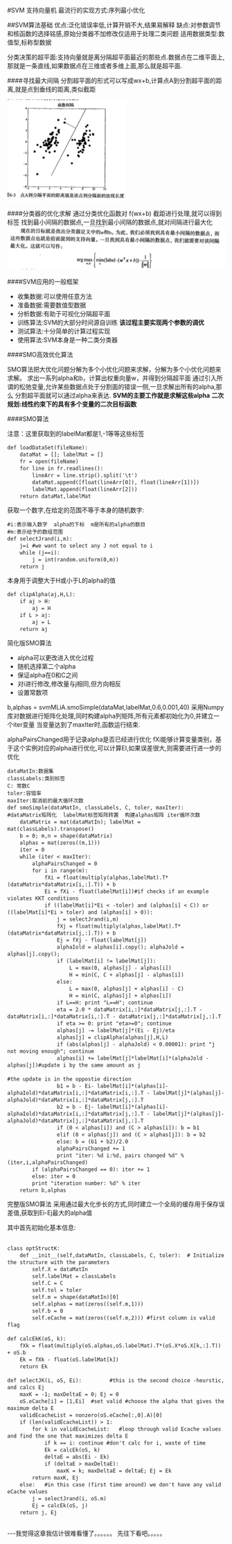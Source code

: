 #SVM 支持向量机
最流行的实现方式:序列最小优化

##SVM算法基础
优点:泛化错误率低,计算开销不大,结果易解释
缺点:对参数调节和核函数的选择铭感,原始分类器不加修改仅适用于处理二类问题
适用数据类型:数值型,标称型数据

分类决策的超平面:支持向量就是离分隔超平面最近的那些点.数据点在二维平面上,那就是一条直线,如果数据点在三维或者多维上面,那么就是超平面.

####寻找最大间隔
分割超平面的形式可以写成wx+b,计算点A到分割超平面的距离,就是点到垂线的距离,类似截距

![Mou icon](./img/svm_2.jpg)

####分类器的优化求解
通过分类优化函数对 f(wx+b) 截距进行处理,就可以得到标签
找到最小间隔的数据点,一旦找到最小间隔的数据点,就对间隔进行最大化
![Mou icon](./img/svm_3.jpg)


####SVM应用的一般框架
* 收集数据:可以使用任意方法
* 准备数据:需要数值型数据
* 分析数据:有助于可视化分隔超平面
* 训练算法:SVM的大部分时间源自训练 **该过程主要实现两个参数的调优**
* 测试算法:十分简单的计算过程实现
* 使用算法:SVM本身是一种二类分类器

####SMO高效优化算法

SMO算法把大优化问题分解为多个小优化问题来求解，分解为多个小优化问题来求解。
求出一系列alpha和b，计算出权重向量w，并得到分隔超平面
通过引入所谓的松弛变量,允许某些数据点处于分割面的错误一侧,一旦求解出所有的alpha,那么
分割超平面就可以通过alpha来表达.
**SVM的主要工作就是求解这些alpha**
**二次规划:线性约束下的具有多个变量的二次目标函数**

####SMO算法

注意：这里获取到的labelMat都是1,-1等等这些标签

```
def loadDataSet(fileName):
    dataMat = []; labelMat = []
    fr = open(fileName)
    for line in fr.readlines():
        lineArr = line.strip().split('\t')
        dataMat.append([float(lineArr[0]), float(lineArr[1])])
        labelMat.append(float(lineArr[2]))
    return dataMat,labelMat
```

获取一个数字,在给定的范围不等于本身的随机数字:
```
#i:表示输入数字  alpha的下标  m是所有的alpha的数目
#m:表示给予的数组范围
def selectJrand(i,m):
    j=i #we want to select any J not equal to i
    while (j==i):
        j = int(random.uniform(0,m))
    return j
```

本身用于调整大于H或小于L的alpha的值
```
def clipAlpha(aj,H,L):
    if aj > H: 
        aj = H
    if L > aj:
        aj = L
    return aj
```

简化版SMO算法
* alpha可以更改进入优化过程
* 随机选择第二个alpha
* 保证alpha在0和C之间
* 对i进行修改,修改量与j相同,但方向相反
* 设置常数项

b,alphas = svmMLiA.smoSimple(dataMat,labelMat,0.6,0.001,40)
采用Numpy库对数据进行矩阵化处理,同时构建alpha列矩阵,所有元素都初始化为0,并建立一个iter变量
当变量达到了maxIter时,函数运行结束.

alphaPairsChanged用于记录alpha是否已经进行优化
fXi能够计算变量类别，基于这个实例对应的alpha进行优化,可以计算EI,如果误差很大,则需要进行进一步的优化
```
dataMatIn:数据集
classLabels:类别标签
C: 常数C
toler:容错率
maxIter:取消前的最大循环次数
def smoSimple(dataMatIn, classLabels, C, toler, maxIter):
#dataMatrix矩阵化  labelMat标签矩阵转置  构建alphas矩阵 iter循环次数
    dataMatrix = mat(dataMatIn); labelMat = mat(classLabels).transpose()
    b = 0; m,n = shape(dataMatrix)
    alphas = mat(zeros((m,1)))
    iter = 0
    while (iter < maxIter):
        alphaPairsChanged = 0
        for i in range(m):
            fXi = float(multiply(alphas,labelMat).T*(dataMatrix*dataMatrix[i,:].T)) + b
            Ei = fXi - float(labelMat[i])#if checks if an example violates KKT conditions
            if ((labelMat[i]*Ei < -toler) and (alphas[i] < C)) or ((labelMat[i]*Ei > toler) and (alphas[i] > 0)):
                j = selectJrand(i,m)
                fXj = float(multiply(alphas,labelMat).T*(dataMatrix*dataMatrix[j,:].T)) + b
                Ej = fXj - float(labelMat[j])
                alphaIold = alphas[i].copy(); alphaJold = alphas[j].copy();
                if (labelMat[i] != labelMat[j]):
                    L = max(0, alphas[j] - alphas[i])
                    H = min(C, C + alphas[j] - alphas[i])
                else:
                    L = max(0, alphas[j] + alphas[i] - C)
                    H = min(C, alphas[j] + alphas[i])
                if L==H: print "L==H"; continue
                eta = 2.0 * dataMatrix[i,:]*dataMatrix[j,:].T - dataMatrix[i,:]*dataMatrix[i,:].T - dataMatrix[j,:]*dataMatrix[j,:].T
                if eta >= 0: print "eta>=0"; continue
                alphas[j] -= labelMat[j]*(Ei - Ej)/eta
                alphas[j] = clipAlpha(alphas[j],H,L)
                if (abs(alphas[j] - alphaJold) < 0.00001): print "j not moving enough"; continue
                alphas[i] += labelMat[j]*labelMat[i]*(alphaJold - alphas[j])#update i by the same amount as j
                                                                        #the update is in the oppostie direction
                b1 = b - Ei- labelMat[i]*(alphas[i]-alphaIold)*dataMatrix[i,:]*dataMatrix[i,:].T - labelMat[j]*(alphas[j]-alphaJold)*dataMatrix[i,:]*dataMatrix[j,:].T
                b2 = b - Ej- labelMat[i]*(alphas[i]-alphaIold)*dataMatrix[i,:]*dataMatrix[j,:].T - labelMat[j]*(alphas[j]-alphaJold)*dataMatrix[j,:]*dataMatrix[j,:].T
                if (0 < alphas[i]) and (C > alphas[i]): b = b1
                elif (0 < alphas[j]) and (C > alphas[j]): b = b2
                else: b = (b1 + b2)/2.0
                alphaPairsChanged += 1
                print "iter: %d i:%d, pairs changed %d" % (iter,i,alphaPairsChanged)
        if (alphaPairsChanged == 0): iter += 1
        else: iter = 0
        print "iteration number: %d" % iter
    return b,alphas
```

完整版SMO算法
采用通过最大化步长的方式,同时建立一个全局的缓存用于保存误差值,获取到Ei-Ej最大的alpha值

其中首先初始化基本信息:

```

class optStructK:
    def __init__(self,dataMatIn, classLabels, C, toler):  # Initialize the structure with the parameters 
        self.X = dataMatIn
        self.labelMat = classLabels
        self.C = C
        self.tol = toler
        self.m = shape(dataMatIn)[0]
        self.alphas = mat(zeros((self.m,1)))
        self.b = 0
        self.eCache = mat(zeros((self.m,2))) #first column is valid flag
        
def calcEkK(oS, k):
    fXk = float(multiply(oS.alphas,oS.labelMat).T*(oS.X*oS.X[k,:].T)) + oS.b
    Ek = fXk - float(oS.labelMat[k])
    return Ek
        
def selectJK(i, oS, Ei):         #this is the second choice -heurstic, and calcs Ej
    maxK = -1; maxDeltaE = 0; Ej = 0
    oS.eCache[i] = [1,Ei]  #set valid #choose the alpha that gives the maximum delta E
    validEcacheList = nonzero(oS.eCache[:,0].A)[0]
    if (len(validEcacheList)) > 1:
        for k in validEcacheList:   #loop through valid Ecache values and find the one that maximizes delta E
            if k == i: continue #don't calc for i, waste of time
            Ek = calcEk(oS, k)
            deltaE = abs(Ei - Ek)
            if (deltaE > maxDeltaE):
                maxK = k; maxDeltaE = deltaE; Ej = Ek
        return maxK, Ej
    else:   #in this case (first time around) we don't have any valid eCache values
        j = selectJrand(i, oS.m)
        Ej = calcEk(oS, j)
    return j, Ej
    
```


---我觉得这章我估计很难看懂了。。。。。。
先往下看吧。。。。。







